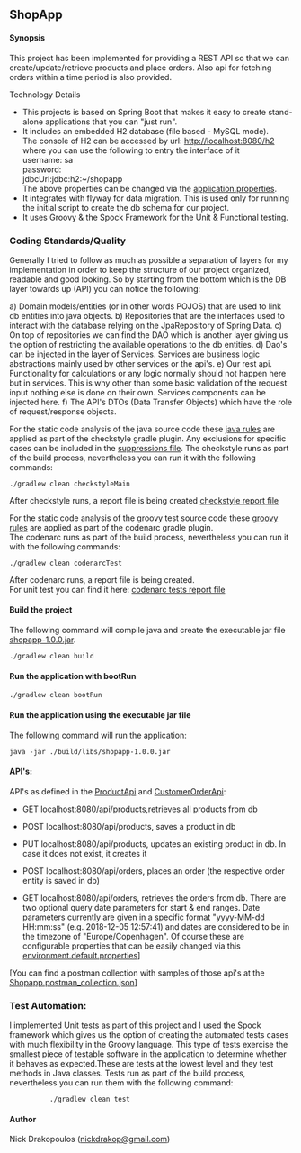 ## ShopApp

#### Synopsis

This project has been implemented for providing a REST API so that we can create/update/retrieve products and place orders. Also api for fetching orders within a time period is also provided. 
  
Technology Details  
- This projects is based on Spring Boot that makes it easy to create stand-alone applications that you can "just run".
- It includes an embedded H2 database (file based - MySQL mode).  
The console of H2 can be accessed by url: [http://localhost:8080/h2](http://localhost:8080/h2)  
where you can use the following to entry the interface of it  
username: sa  
password:  
jdbcUrl:jdbc:h2:~/shopapp  
The above properties can be changed via the [application.properties](src/main/resources/application.properties).   
- It integrates with flyway for data migration. This is used only for running the initial script to create the db schema for our project. 
- It uses Groovy & the Spock Framework for the Unit & Functional testing. 

### Coding Standards/Quality

Generally I tried to follow as much as possible a separation of layers for my implementation in order to keep the structure of our project organized, readable and good looking. So by starting from the bottom which is the DB layer towards up (API) you can notice the following:
   
a) Domain models/entities (or in other words POJOS) that are used to link db entities into java objects.
b) Repositories that are the interfaces used to interact with the database relying on the JpaRepository of Spring Data. 
c) On top of repositories we can find the DAO which is another layer giving us the option of restricting the available operations to the db entities.
d) Dao's can be injected in the layer of Services. Services are business logic abstractions mainly used by other services or the api's.
e) Our rest api. Functionality for calculations or any logic normally should not happen here but in services. This is why other than some basic validation of the request input nothing else is done on their own. Services components can be injected here.
f) The API's DTOs (Data Transfer Objects) which have the role of request/response objects. 
   
For the static code analysis of the java source code these [java rules](rules/checkstyle.xml) are applied as part of the checkstyle gradle plugin. Any exclusions for specific cases can be included in the [suppressions file](rules/checkstyle-suppressions.xml). 
The checkstyle runs as part of the build process, nevertheless you can run it with the following commands:

    ./gradlew clean checkstyleMain 
    
After checkstyle runs, a report file is being created [checkstyle report file](builds/checkstyleReports/main.html)

For the static code analysis of the groovy test source code these [groovy rules](rules/codenarc.groovy) are applied as part of the codenarc gradle plugin.  
The codenarc runs as part of the build process, nevertheless you can run it with the following commands:

    ./gradlew clean codenarcTest
    
After codenarc runs, a report file is being created.  
For unit test you can find it here: [codenarc tests report file](builds/reports/codenarc/test.html)

#### Build the project

The following command will compile java and create the executable jar file [shopapp-1.0.0.jar](build/libs/shopapp-1.0.0.jar).

    ./gradlew clean build  
    
#### Run the application with bootRun

    ./gradlew clean bootRun  
    
#### Run the application using the executable jar file

The following command will run the application:

    java -jar ./build/libs/shopapp-1.0.0.jar
    
#### API's:

API's as defined in the [ProductApi](src/main/java/com/market/shopapp/api/ProductApi.java) and [CustomerOrderApi](src/main/java/com/market/shopapp/api/CustomerOrderApi.java):
 
- GET localhost:8080/api/products,retrieves all products from db   
- POST localhost:8080/api/products, saves a product in db  
- PUT localhost:8080/api/products, updates an existing product in db. In case it does not exist, it creates it

- POST localhost:8080/api/orders, places an order (the respective order entity is saved in db)
- GET localhost:8080/api/orders, retrieves the orders from db. There are two optional query date parameters for start & end ranges. 
Date parameters currently are given in a specific format "yyyy-MM-dd HH:mm:ss" (e.g. 2018-12-05 12:57:41) and dates are considered to be in the timezone of "Europe/Copenhagen". 
Of course these are configurable properties that can be easily changed via this [environment.default.properties](src/main/resources/environment.default.properties)] 

[You can find a postman collection with samples of those api's at the [Shopapp.postman_collection.json](postman/Shopapp.postman_collection.json)]   

### Test Automation:
I implemented Unit tests as part of this project and I used the Spock framework which gives us the option of creating the automated tests cases with much flexibility in the Groovy language. 
This type of tests exercise the smallest piece of testable software in the application to determine whether it behaves as expected.These are tests at the lowest level and they test methods in Java classes. 
Tests run as part of the build process, nevertheless you can run them with the following command:
          
              ./gradlew clean test
              
 #### Author
Nick Drakopoulos (nickdrakop@gmail.com)


  

